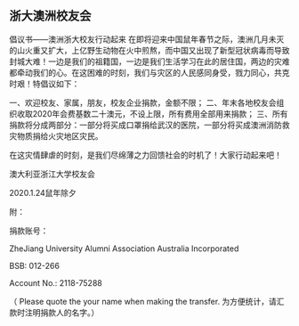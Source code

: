 

## 浙大澳洲校友会
倡议书——澳洲浙大校友行动起来
在即将迎来中国鼠年春节之际，澳洲几月未灭的山火重又扩大，上亿野生动物在火中煎熬，而中国又出现了新型冠状病毒而导致封城大难！一边是我们的祖籍国，一边是我们生活学习在此的居住国，两边的灾难都牵动我们的心。在这困难的时刻，我们与灾区的人民感同身受，戮力同心，共克时艰！特倡议如下：

一、欢迎校友、家属，朋友，校友企业捐款，金额不限；
二、年末各地校友会组织收取2020年会费基数二十澳元，不设上限，所有费用全部用来捐款；
三、所有捐款将分成两部分：一部分将买成口罩捐给武汉的医院，一部分将买成澳洲消防救灾物质捐给火灾地区灾民。

在这灾情肆虐的时刻，是我们尽绵薄之力回馈社会的时机了！大家行动起来吧！

澳大利亚浙江大学校友会 

2020.1.24鼠年除夕

附：

捐款账号：

ZheJiang University Alumni Association Australia Incorporated

 BSB:  012-266
 
 Account No.: 2118-75288
 
（ Please quote the your name when making the transfer. 为方便统计，请汇款时注明捐款人的名字。）

